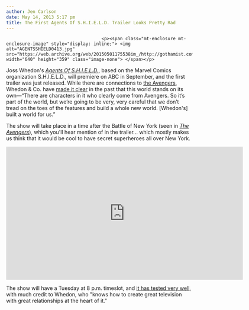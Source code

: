 ```yaml
---
author: Jen Carlson
date: May 14, 2013 5:17 pm
title: The First Agents Of S.H.I.E.L.D. Trailer Looks Pretty Rad
---
```


	
										<p><span class="mt-enclosure mt-enclosure-image" style="display: inline;"> <img alt="AGENTSSHIELD0413.jpg" src="https://web.archive.org/web/20150501175538im_/http://gothamist.com/attachments/arts_jen/AGENTSSHIELD0413.jpg" width="640" height="359" class="image-none"> </span></p>

<p>Joss Whedon&apos;s <a href="https://web.archive.org/web/20150501175538/http://www.imdb.com/title/tt2364582/"><em>Agents Of S.H.I.E.L.D.</em></a>, based on the Marvel Comics organization S.H.I.E.L.D., will premiere on ABC in September, and the first trailer was just released. While there are connections to <a href="https://web.archive.org/web/20150501175538/http://gothamist.com/tags/theavengers">the Avengers</a>, Whedon &amp; Co. have <a href="https://web.archive.org/web/20150501175538/http://spinoff.comicbookresources.com/2013/01/14/joss-whedons-s-h-i-e-l-d-isnt-avengers-prequel-abc-confirms/">made it clear</a> in the past that this world stands on its own&#x2014;&#x201C;There are characters in it who clearly come from Avengers. So it&#x2019;s part of the world, but we&#x2019;re going to be very, very careful that we don&#x2019;t tread on the toes of the features and build a whole new world. [Whedon&apos;s] built a world for us.&#x201D;</p>

<p>The show will take place in a time after the Battle of New York (seen in <a href="https://web.archive.org/web/20150501175538/http://www.imdb.com/news/ni43772179/"><em>The Avengers</em></a>), which you&apos;ll hear mention of in the trailer... which mostly makes us think that it would be cool to have secret superheroes all over New York.</p>

<p><iframe width="640" height="360" src="https://web.archive.org/web/20150501175538if_/http://www.youtube.com/embed/PerIAuv27SQ" frameborder="0" allowfullscreen></iframe></p>

<p>The show will have a Tuesday at 8 p.m. timeslot, and <a href="https://web.archive.org/web/20150501175538/http://www.slashfilm.com/marvels-agents-of-s-h-i-e-l-d-extended-trailer-revealed-series-to-air-tuesdays-this-fall/#more-175980">it has tested very well</a>, with much credit to Whedon, who &quot;knows how to create great television with great relationships at the heart of it.&quot;</p>					
										
									
				